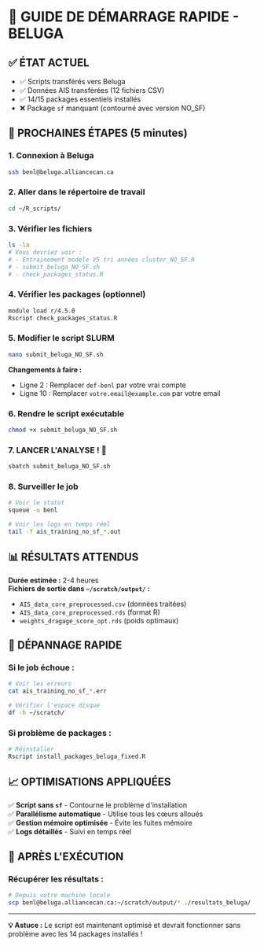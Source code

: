 # 🚀 GUIDE DE DÉMARRAGE RAPIDE - BELUGA

## ✅ ÉTAT ACTUEL
- ✅ Scripts transférés vers Beluga
- ✅ Données AIS transférées (12 fichiers CSV)
- ✅ 14/15 packages essentiels installés
- ❌ Package `sf` manquant (contourné avec version NO_SF)

## 🎯 PROCHAINES ÉTAPES (5 minutes)

### 1. Connexion à Beluga
```bash
ssh benl@beluga.alliancecan.ca
```

### 2. Aller dans le répertoire de travail
```bash
cd ~/R_scripts/
```

### 3. Vérifier les fichiers
```bash
ls -la
# Vous devriez voir :
# - Entrainement modele V5 tri années cluster_NO_SF.R
# - submit_beluga_NO_SF.sh
# - check_packages_status.R
```

### 4. Vérifier les packages (optionnel)
```bash
module load r/4.5.0
Rscript check_packages_status.R
```

### 5. Modifier le script SLURM
```bash
nano submit_beluga_NO_SF.sh
```
**Changements à faire :**
- Ligne 2 : Remplacer `def-benl` par votre vrai compte
- Ligne 10 : Remplacer `votre.email@example.com` par votre email

### 6. Rendre le script exécutable
```bash
chmod +x submit_beluga_NO_SF.sh
```

### 7. LANCER L'ANALYSE ! 🚀
```bash
sbatch submit_beluga_NO_SF.sh
```

### 8. Surveiller le job
```bash
# Voir le statut
squeue -u benl

# Voir les logs en temps réel
tail -f ais_training_no_sf_*.out
```

## 📊 RÉSULTATS ATTENDUS

**Durée estimée :** 2-4 heures  
**Fichiers de sortie dans `~/scratch/output/` :**
- `AIS_data_core_preprocessed.csv` (données traitées)
- `AIS_data_core_preprocessed.rds` (format R)
- `weights_dragage_score_opt.rds` (poids optimaux)

## 🔧 DÉPANNAGE RAPIDE

### Si le job échoue :
```bash
# Voir les erreurs
cat ais_training_no_sf_*.err

# Vérifier l'espace disque
df -h ~/scratch/
```

### Si problème de packages :
```bash
# Réinstaller
Rscript install_packages_beluga_fixed.R
```

## 📈 OPTIMISATIONS APPLIQUÉES

✅ **Script sans `sf`** - Contourne le problème d'installation  
✅ **Parallélisme automatique** - Utilise tous les cœurs alloués  
✅ **Gestion mémoire optimisée** - Évite les fuites mémoire  
✅ **Logs détaillés** - Suivi en temps réel  

## 🎉 APRÈS L'EXÉCUTION

### Récupérer les résultats :
```bash
# Depuis votre machine locale
scp benl@beluga.alliancecan.ca:~/scratch/output/* ./resultats_beluga/
```

---
**💡 Astuce :** Le script est maintenant optimisé et devrait fonctionner sans problème avec les 14 packages installés ! 